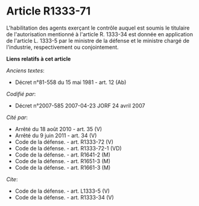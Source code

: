 # Article R1333-71

L'habilitation des agents exerçant le contrôle auquel est soumis le titulaire de l'autorisation mentionné à l'article R.
1333-34 est donnée en application de l'article L. 1333-5 par le ministre de la défense et le ministre chargé de l'industrie,
respectivement ou conjointement.

**Liens relatifs à cet article**

_Anciens textes_:

  - Décret n°81-558 du 15 mai 1981 - art. 12 (Ab)

_Codifié par_:

  - Décret n°2007-585 2007-04-23 JORF 24 avril 2007

_Cité par_:

  - Arrêté du 18 août 2010 - art. 35 (V)
  - Arrêté du 9 juin 2011 - art. 34 (V)
  - Code de la défense. - art. R1333-72 (V)
  - Code de la défense. - art. R1333-72-1 (VD)
  - Code de la défense. - art. R1641-2 (M)
  - Code de la défense. - art. R1651-3 (M)
  - Code de la défense. - art. R1661-3 (M)

_Cite_:

  - Code de la défense. - art. L1333-5 (V)
  - Code de la défense. - art. R1333-34 (V)
